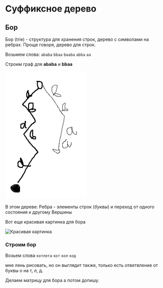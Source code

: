 # Суффиксное дерево

## Бор

Бор (trie) - структура для хранения строк, дерево с символами на ребрах.
Проще говоря, дерево для строк.

Возьмем слова:
`ababa`
`bbaa`
`baaba`
`abba`
`aa`

Строим граф для **ababa** и **bbaa**

![Бор](../imgs/bohr_1.png)

В этом дереве:
Ребра - элементы строк (_буквы_) и переход от одного состояния к другому
Вершины

Вот еще красивая картинка для бора

![Красивая картинка](https://media.geeksforgeeks.org/wp-content/uploads/20220828232752/Triedatastructure1.png)

### Строим бор
Возьем слова `котлета` `кот` `кол` `код`

мне лень рисовать, но он выглядит также, только есть ответвление от буквы о на т, л, д.

Делаем матрицу для бора а потом допишу.
